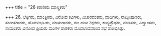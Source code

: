 +++
title = "26 ಕರಣಿಕರು ಮಾನ್ತ್ರಿಕರು"

+++
26. ಲೆಕ್ಕಿಗರು, ಮಾಂತ್ರಿಕರು, ವಿನೋದ ಕವಿಗಳು, ವಿಚಾರವಂತರು, ವಾದಿಗಳು, ನಾಟ್ಯನಿಪುಣರು, ಸಂಗೀತಗಾರರು, ಹೊಗಳುಭಟರು, ಮಾತುಗಾರರು, ಗಜ ಹಯ ಶಿಕ್ಷಕರು, ಕಾವ್ಯಪ್ರೌಢರು, ಪಂಡಿತರು, ವಿದ್ವಾಂಸರು, ಸಾಮಂತರು  ವಿನೋದ ಪ್ರಿಯರು ಮಂಗಳ ಪಾಠಕರು ಮೊದಲಾದವರಿಂದ ಸಭೆ ಶೋಭಿಸಿತ್ತು.